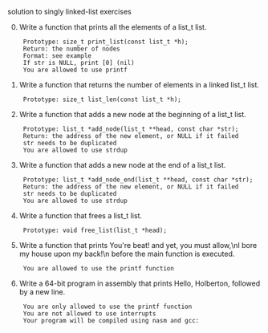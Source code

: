 solution  to singly linked-list exercises

0. Write a function that prints all the elements of a list_t list.

        Prototype: size_t print_list(const list_t *h);
        Return: the number of nodes
        Format: see example
        If str is NULL, print [0] (nil)
        You are allowed to use printf

1. Write a function that returns the number of elements in a linked list_t list.

        Prototype: size_t list_len(const list_t *h);

2. Write a function that adds a new node at the beginning of a list_t list.

        Prototype: list_t *add_node(list_t **head, const char *str);
        Return: the address of the new element, or NULL if it failed
        str needs to be duplicated
        You are allowed to use strdup

3. Write a function that adds a new node at the end of a list_t list.

        Prototype: list_t *add_node_end(list_t **head, const char *str);
        Return: the address of the new element, or NULL if it failed
        str needs to be duplicated
        You are allowed to use strdup

4. Write a function that frees a list_t list.

        Prototype: void free_list(list_t *head);

5. Write a function that prints You're beat! and yet, you must allow,\nI bore my house upon my back!\n before the main function is executed.

        You are allowed to use the printf function

6. Write a 64-bit program in assembly that prints Hello, Holberton, followed by a new line.

        You are only allowed to use the printf function
        You are not allowed to use interrupts
        Your program will be compiled using nasm and gcc:
